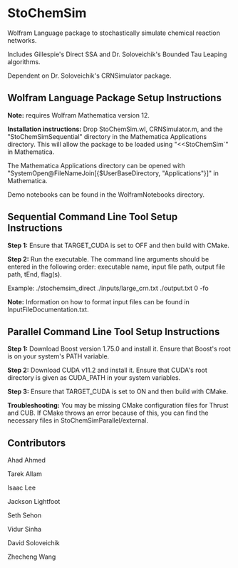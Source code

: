 # StoChemSim

Wolfram Language package to stochastically simulate chemical reaction networks.

Includes Gillespie's Direct SSA and Dr. Soloveichik's Bounded Tau Leaping algorithms.

Dependent on Dr. Soloveichik's CRNSimulator package.

## Wolfram Language Package Setup Instructions

**Note:** requires Wolfram Mathematica version 12.

**Installation instructions:** Drop StoChemSim.wl, CRNSimulator.m, and the "StoChemSimSequential" directory in the Mathematica Applications directory.
This will allow the package to be loaded using "<<StoChemSim`" in Mathematica.

The Mathematica Applications directory can be opened with "SystemOpen@FileNameJoin[{$UserBaseDirectory, "Applications"}]" in Mathematica.

Demo notebooks can be found in the WolframNotebooks directory.

## Sequential Command Line Tool Setup Instructions

**Step 1:** Ensure that TARGET_CUDA is set to OFF and then build with CMake.

**Step 2:** Run the executable. The command line arguments should be entered in the following order: executable name, input file path, output file path, tEnd, flag(s).

Example: ./stochemsim_direct ./inputs/large_crn.txt ./output.txt 0 -fo

**Note:** Information on how to format input files can be found in InputFileDocumentation.txt.

## Parallel Command Line Tool Setup Instructions
**Step 1:** Download Boost version 1.75.0 and install it. Ensure that Boost's root is on your system's PATH variable.

**Step 2:** Download CUDA v11.2 and install it. Ensure that CUDA's root directory is given as CUDA_PATH in your system variables.

**Step 3:** Ensure that TARGET_CUDA is set to ON and then build with CMake.

**Troubleshooting:** You may be missing CMake configuration files for Thrust and CUB. If CMake throws an error because of this, you can find the necessary files in StoChemSimParallel/external.

## Contributors

Ahad Ahmed

Tarek Allam

Isaac Lee

Jackson Lightfoot

Seth Sehon

Vidur Sinha

David Soloveichik

Zhecheng Wang
